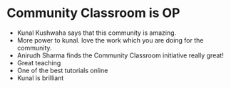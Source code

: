# Community Classroom is OP

- Kunal Kushwaha says that this community is amazing.
- More power to kunal. love the work which you are doing for the community.
- Anirudh Sharma finds the Community Classroom initiative really great!
- Great teaching
- One of the best tutorials online
- Kunal is brilliant 
